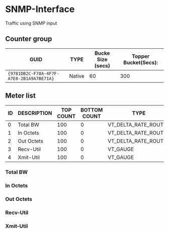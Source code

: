 # SNMP-Interface

Traffic using SNMP input

## Counter group

| GUID                                     | TYPE   | Bucke Size (secs) | Topper Bucket(Secs): |
| ---------------------------------------- | ------ | ----------------- | -------------------- |
| `{9781DB2C-F78A-4F7F-A7E8-2B1A9A7BE71A}` | Native | 60                | 300                  |



## Meter list

| ID  | DESCRIPTION | TOP COUNT | BOTTOM COUNT | TYPE                 | UNITS |
| --- | ----------- | --------- | ------------ | -------------------- | ----- |
| 0   | Total BW    | 100       | 0            | VT_DELTA_RATE_ROUTER | Bps   |
| 1   | In Octets   | 100       | 0            | VT_DELTA_RATE_ROUTER | Bps   |
| 2   | Out Octets  | 100       | 0            | VT_DELTA_RATE_ROUTER | Bps   |
| 3   | Recv-Util   | 100       | 0            | VT_GAUGE             | Pct   |
| 4   | Xmit-Util   | 100       | 0            | VT_GAUGE             | Pct   |


### Total BW    
### In Octets   
### Out Octets  
### Recv-Util   
### Xmit-Util 